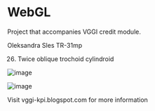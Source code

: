 # WebGL

Project that accompanies VGGI credit module.

Oleksandra Sles TR-31mp

26. Twice oblique trochoid cylindroid
    
![image](https://github.com/oleksandrasles/WebGL/assets/93182476/5b649ef0-428f-459d-8499-5d156be3161d)

![image](https://github.com/oleksandrasles/WebGL/assets/93182476/ddd967d0-994d-439d-80c9-f44c5fbefd82)




Visit vggi-kpi.blogspot.com for more information

